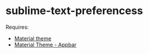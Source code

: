 # sublime-text-preferencess

Requires: 

* [Material theme](https://github.com/equinusocio/material-theme)
* [Material Theme - Appbar](https://github.com/equinusocio/material-theme-appbar)
